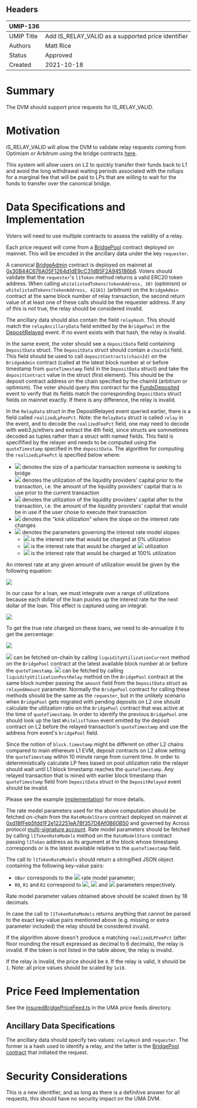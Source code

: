 ## Headers

| UMIP-136            |                                                    |
| ------------------- | -------------------------------------------------- |
| UMIP Title          | Add IS_RELAY_VALID as a supported price identifier |
| Authors             | Matt Rice                                          |
| Status              | Approved                                          |
| Created             | 2021-10-18                                         |

# Summary 

The DVM should support price requests for IS_RELAY_VALID.


# Motivation

IS_RELAY_VALID will allow the DVM to validate relay requests coming from Optimism or Arbitrum using the bridge contracts [here](https://github.com/UMAprotocol/protocol/tree/master/packages/core/contracts/insured-bridge).

This system will allow users on L2 to quickly transfer their funds back to L1 and avoid the long withdrawal waiting periods associated with the rollups for a marginal fee that will be paid to LPs that are willing to wait for the funds to transfer over the canonical bridge.

# Data Specifications and Implementation

Voters will need to use multiple contracts to assess the validity of a relay.

Each price request will come from a [BridgePool](https://github.com/UMAprotocol/protocol/blob/master/packages/core/contracts/insured-bridge/BridgePool.sol) contract deployed on mainnet. This will be encoded in the ancillary data under the key `requester`.

A canonical [BridgeAdmin](https://github.com/UMAprotocol/protocol/blob/master/packages/core/contracts/insured-bridge/BridgeAdmin.sol) contract is deployed on mainnet at [0x30B44C676A05F1264d1dE9cC31dB5F2A945186b6](https://etherscan.io/address/0x30b44c676a05f1264d1de9cc31db5f2a945186b6). Voters should validate that the `requester`'s `l1Token` method returns a valid ERC20 token address. When calling `whitelistedTokens(tokenAddress, 10)` (optimism) or `whitelistedTokens(tokenAddress, 42161)` (arbitrum) on the `BridgeAdmin` contract at the same block number of relay transaction, the second return value of at least one of these calls should be the requester address. If any of this is _not_ true, the relay should be considered invalid.

The ancillary data should also contain the field `relayHash`. This should match the `relayAncillaryData` field emitted by the `BridgePool` in the [DepositRelayed](https://github.com/UMAprotocol/protocol/blob/b588e83ca548a2a0d59b36f02ec9800afce28dec/packages/core/contracts/insured-bridge/BridgePool.sol#L135-L141) event. If no event exists with that hash, the relay is invalid.

In the same event, the voter should see a `depositData` field containing `DepositData` struct. The `DepositData` struct should contain a `chainId` field. This field should be used to call `depositContracts(chainId)` on the `BridgeAdmin` contract (called at the latest block number at or before timestamp from `quoteTimestamp` field in the `DepositData` struct) and take the `depositContract` value in the struct (first element). This should be the deposit contract address on the chain specified by the chainId (arbitrum or optimism). The voter should query this contract for the [FundsDeposited](https://github.com/UMAprotocol/protocol/blob/b588e83ca548a2a0d59b36f02ec9800afce28dec/packages/core/contracts-ovm/insured-bridge/implementation/BridgeDepositBox.sol#L73-L84) event to verify that its fields match the corresponding `DepositData` struct fields on mainnet exactly. If there is any difference, the relay is invalid.

In the `RelayData` struct in the DepositRelayed event queried earlier, there is a field called `realizedLpFeePct`. Note: the `RelayData` struct is called `relay` in the event, and to decode the `realizedFeePct` field, one may need to decode with web3.js/ethers and extract the 4th field, since structs are sommetimes decoded as tuples rather than a struct with named fields. This field is specifified by the relayer and needs to be computed using the `quoteTimestamp` specified in the `depositData`. The algorithm for computing the `realizedLpFeePct` is specified below where:

* <img src="https://render.githubusercontent.com/render/math?math=X"> denotes the size of a particular transaction someone is seeking to bridge
* <img src="https://render.githubusercontent.com/render/math?math=0 \leq U_t \leq 1"> denotes the utilization of the liquidity providers' capital prior to the transaction, i.e. the amount of the liquidity providers' capital that is in use prior to the current transaction
* <img src="https://render.githubusercontent.com/render/math?math=0 \leq \hat{U}_t \leq 1"> denotes the utilization of the liquidity providers' capital after to the transaction, i.e. the amount of the liquidity providers' capital that would be in use if the user chose to execute their transaction
* <img src="https://render.githubusercontent.com/render/math?math=\bar{U}"> denotes the "kink utilization" where the slope on the interest rate changes
* <img src="https://render.githubusercontent.com/render/math?math=R_0, R_1, R_2"> denotes the parameters governing the interest rate model slopes:
  * <img src="https://render.githubusercontent.com/render/math?math=R_0"> is the interest rate that would be charged at 0% utilization
  * <img src="https://render.githubusercontent.com/render/math?math=R_0 %2b R_1"> is the interest rate that would be charged at <img src="https://render.githubusercontent.com/render/math?math=\bar{U}\%25"> utilization
  * <img src="https://render.githubusercontent.com/render/math?math=R_0 %2b R_1 %2b R_2"> is the interest rate that would be charged at 100% utilization

An interest rate at any given amount of utilization would be given by the following equation:

<img src="https://render.githubusercontent.com/render/math?math=R(U_t) = R_0 %2b \frac{\min(\bar{U}, U_t)}{\bar{U}} R_1 %2b \frac{\max(0, U_t %2d \bar{U})}{1 %2d \bar{U}} R_2">

In our case for a loan, we must integrate over a range of utilizations because each dollar of the loan pushes up the interest rate for the next dollar of the loan. This effect is captured using an integral:

<img src="https://render.githubusercontent.com/render/math?math=R^a_t = \int_{U_t}^{\hat{U}_t} R(u) du">

To get the true rate charged on these loans, we need to de-annualize it to get the percentage:

<img src="https://render.githubusercontent.com/render/math?math=R^w_t = (1 %2b R^a_t)^{\frac{1}{52}} %2d 1">

<img src="https://render.githubusercontent.com/render/math?math=U_t"> can be fetched on-chain by calling `liquidityUtilizationCurrent` method on the `BridgePool` contract at the latest available block number at or before the `quoteTimestamp`. <img src="https://render.githubusercontent.com/render/math?math=\hat{U}_t"> can be fetched by calling `liquidityUtilizationPostRelay` method on the `BridgePool` contract at the same block number passing the `amount` field from the `DepositData` struct as `relayedAmount` parameter. Normally the `BridgePool` contract for calling these methods should be the same as the `requester`, but in the unlikely scenario when `BridgePool` gets migrated with pending deposits on L2 one should calculate the utilization ratio on the `BridgePool` contract that was active at the time of `quoteTimestamp`. In order to identify the previous `BridgePool` one should look up the last `WhitelistToken` event emitted by the deposit contract on L2 before the relayed transaction's `quoteTimestamp` and use the address from event's `bridgePool` field.

Since the notion of `block.timestamp` might be different on other L2 chains compared to main ethereum L1 EVM, deposit contracts on L2 allow setting the `quoteTimestamp` within 10 minute range from current time. In order to deterministically calculate LP fees based on pool utilization ratio the relayer should wait until L1 block timestamp reaches the `quoteTimestamp`. Any relayed transaction that is mined with earlier block timestamp than `quoteTimestamp` field from `DepositData` struct in the `DepositRelayed` event should be invalid.

Please see the example [implementation](https://github.com/UMAprotocol/protocol/blob/b588e83ca548a2a0d59b36f02ec9800afce28dec/packages/sdk/src/across/feeCalculator.ts#L78-L82)) for more details.

The rate model parameters used for the above computation should be fetched on-chain from the `RateModelStore` contract deployed on mainnet at [0xd18fFeb5fdd1F2e122251eA7Bf357D8Af0B60B50](https://etherscan.io/address/0xd18fFeb5fdd1F2e122251eA7Bf357D8Af0B60B50) and governed by Across protocol [multi-signature account](https://etherscan.io/address/0xb524735356985d2f267fa010d681f061dff03715). Rate model parameters should be fetched by calling `l1TokenRateModels` method on the `RateModelStore` contract passing `l1Token` address as its argument at the block whose timestamp corresponds or is the latest available relative to the `quoteTimestamp` field.

The call to `l1TokenRateModels` should return a stringified JSON object containing the following key-value pairs:
* `UBar` corresponds to the <img src="https://render.githubusercontent.com/render/math?math=\bar{U}"> rate model parameter;
* `R0`, `R1` and `R2` correspond to <img src="https://render.githubusercontent.com/render/math?math=R_0">, <img src="https://render.githubusercontent.com/render/math?math=R_1"> and <img src="https://render.githubusercontent.com/render/math?math=R_2"> parameters respectively.

Rate model parameter values obtained above should be scaled down by 18 decimals.

In case the call to `l1TokenRateModels` returns anything that cannot be parsed to the exact key-value pairs mentioned above (e.g. missing or extra parameter included) the relay should be considered invalid.

If the algorithm above doesn't produce a matching `realizedLPFeePct` (after floor rounding the result expressed as decimal to 6 decimals), the relay is invalid. If the token is not listed in the table above, the relay is invalid.

If the relay is invalid, the price should be `0`. If the relay is valid, it should be `1`. Note: all price values should be scaled by `1e18`.

# Price Feed Implementation

See the [InsuredBridgePriceFeed.ts](https://github.com/UMAprotocol/protocol/blob/master/packages/financial-templates-lib/src/price-feed/InsuredBridgePriceFeed.ts) in the UMA price feeds directory.

## Ancillary Data Specifications

The ancillary data should specify two values: `relayHash` and `requester`. The former is a hash used to identify a relay, and the latter is the [BridgePool contract](https://github.com/UMAprotocol/protocol/blob/master/packages/core/contracts/insured-bridge/BridgePool.sol) that initiated the request.

# Security Considerations

This is a new identifier, and as long as there is a definitive answer for all requests, this should have no security impact on the UMA DVM.
